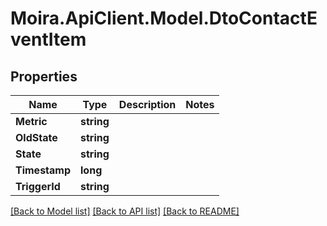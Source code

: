 # Moira.ApiClient.Model.DtoContactEventItem

## Properties

Name | Type | Description | Notes
------------ | ------------- | ------------- | -------------
**Metric** | **string** |  | 
**OldState** | **string** |  | 
**State** | **string** |  | 
**Timestamp** | **long** |  | 
**TriggerId** | **string** |  | 

[[Back to Model list]](../../README.md#documentation-for-models) [[Back to API list]](../../README.md#documentation-for-api-endpoints) [[Back to README]](../../README.md)

